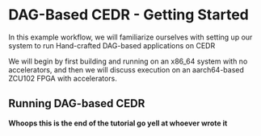 # DAG-Based CEDR - Getting Started

In this example workflow, we will familiarize ourselves with setting up our system to run Hand-crafted DAG-based applications on CEDR

We will begin by first building and running on an x86_64 system with no accelerators, and then we will discuss execution on an aarch64-based ZCU102 FPGA with accelerators.

## Running DAG-based CEDR

**Whoops this is the end of the tutorial go yell at whoever wrote it**